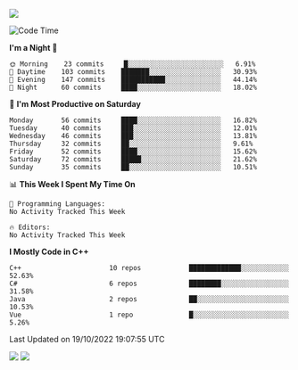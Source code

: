 ![](https://komarev.com/ghpvc/?username=lilpidgey&color=red)
<!--START_SECTION:waka-->
![Code Time](http://img.shields.io/badge/Code%20Time-1%2C353%20hrs%2059%20mins-blue)

**I'm a Night 🦉** 

```text
🌞 Morning    23 commits     █░░░░░░░░░░░░░░░░░░░░░░░░   6.91% 
🌆 Daytime    103 commits    ███████░░░░░░░░░░░░░░░░░░   30.93% 
🌃 Evening    147 commits    ███████████░░░░░░░░░░░░░░   44.14% 
🌙 Night      60 commits     ████░░░░░░░░░░░░░░░░░░░░░   18.02%

```
📅 **I'm Most Productive on Saturday** 

```text
Monday       56 commits     ████░░░░░░░░░░░░░░░░░░░░░   16.82% 
Tuesday      40 commits     ███░░░░░░░░░░░░░░░░░░░░░░   12.01% 
Wednesday    46 commits     ███░░░░░░░░░░░░░░░░░░░░░░   13.81% 
Thursday     32 commits     ██░░░░░░░░░░░░░░░░░░░░░░░   9.61% 
Friday       52 commits     ████░░░░░░░░░░░░░░░░░░░░░   15.62% 
Saturday     72 commits     █████░░░░░░░░░░░░░░░░░░░░   21.62% 
Sunday       35 commits     ██░░░░░░░░░░░░░░░░░░░░░░░   10.51%

```


📊 **This Week I Spent My Time On** 

```text
💬 Programming Languages: 
No Activity Tracked This Week

🔥 Editors: 
No Activity Tracked This Week

```

**I Mostly Code in C++** 

```text
C++                      10 repos            █████████████░░░░░░░░░░░░   52.63% 
C#                       6 repos             ████████░░░░░░░░░░░░░░░░░   31.58% 
Java                     2 repos             ██░░░░░░░░░░░░░░░░░░░░░░░   10.53% 
Vue                      1 repo              █░░░░░░░░░░░░░░░░░░░░░░░░   5.26%

```



 Last Updated on 19/10/2022 19:07:55 UTC
<!--END_SECTION:waka-->
![](https://hit.yhype.me/github/profile?user_id=42968544)
![](https://komarev.com/ghpvc/?lilpidgey)
